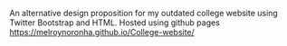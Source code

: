 An alternative design proposition for my outdated college website using Twitter Bootstrap and HTML.
Hosted using github pages https://melroynoronha.github.io/College-website/
